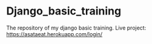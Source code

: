 # Django_basic_training
The repository of my django basic training.
Live project: https://asataeat.herokuapp.com/login/
